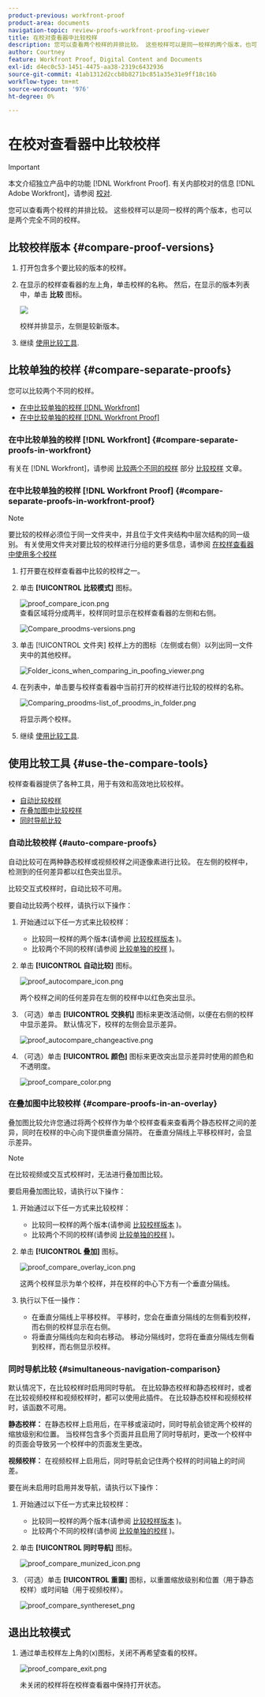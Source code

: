 ```yaml
---
product-previous: workfront-proof
product-area: documents
navigation-topic: review-proofs-workfront-proofing-viewer
title: 在校对查看器中比较校样
description: 您可以查看两个校样的并排比较。 这些校样可以是同一校样的两个版本，也可以是两个完全不同的校样。
author: Courtney
feature: Workfront Proof, Digital Content and Documents
exl-id: d4ec0c53-1451-4475-aa38-2319c6432936
source-git-commit: 41ab1312d2ccb8b8271bc851a35e31e9ff18c16b
workflow-type: tm+mt
source-wordcount: '976'
ht-degree: 0%

---
```


# 在校对查看器中比较校样

>[!IMPORTANT]
>
>本文介绍独立产品中的功能 [!DNL Workfront Proof]. 有关内部校对的信息 [!DNL Adobe Workfront]，请参阅 [校对](../../../review-and-approve-work/proofing/proofing.md).

您可以查看两个校样的并排比较。 这些校样可以是同一校样的两个版本，也可以是两个完全不同的校样。

## 比较校样版本 {#compare-proof-versions}

1. 打开包含多个要比较的版本的校样。
1. 在显示的校样查看器的左上角，单击校样的名称。 然后，在显示的版本列表中，单击 **比较** 图标。

   ![](assets/compare-proofs-choose-version-350x115.jpg)

   校样并排显示，左侧是较新版本。

   <!--
   <p class="preview" data-mc-conditions="QuicksilverOrClassic.Draft mode">Separate breadcrumbs above each proof allow you to view and go to the work item associated with the proof:</p>
   -->

   <!--
   <p class="preview" data-mc-conditions="QuicksilverOrClassic.Draft mode"> <img src="assets/compare-proofs-breadcrumbs-350x148.jpg" style="width: 350;height: 148;"> </p>
   -->

1. 继续 [使用比较工具](#use-the-compare-tools).

## 比较单独的校样 {#compare-separate-proofs}

您可以比较两个不同的校样。

* [在中比较单独的校样 [!DNL Workfront]](#compare-separate-proofs-in-workfront)
* [在中比较单独的校样 [!DNL Workfront Proof]](#compare-separate-proofs-in-workfront-proof)

### 在中比较单独的校样 [!DNL Workfront] {#compare-separate-proofs-in-workfront}

有关在 [!DNL Workfront]，请参阅 [比较两个不同的校样](../../../review-and-approve-work/proofing/reviewing-proofs-within-workfront/review-a-proof/compare-proofs.md#comparing-two-proofs-from-a-document-list) 部分 [比较校样](../../../review-and-approve-work/proofing/reviewing-proofs-within-workfront/review-a-proof/compare-proofs.md) 文章。

### 在中比较单独的校样 [!DNL Workfront Proof] {#compare-separate-proofs-in-workfront-proof}

>[!NOTE]
>
>要比较的校样必须位于同一文件夹中，并且位于文件夹结构中层次结构的同一级别。 有关使用文件夹对要比较的校样进行分组的更多信息，请参阅 [在校样查看器中使用多个校样](../../../workfront-proof/wp-work-proofsfiles/review-proofs-wpv/work-with-multiple-proofs.md)

1. 打开要在校样查看器中比较的校样之一。
1. 单击 **[!UICONTROL 比较模式]** 图标。

   ![proof_compare_icon.png](assets/proof-compare-icon.png)\
   查看区域将分成两半，校样同时显示在校样查看器的左侧和右侧。

   ![Compare_proodms-versions.png](assets/compare-proofs-versions-350x180.png)

1. 单击 [!UICONTROL 文件夹] 校样上方的图标（左侧或右侧）以列出同一文件夹中的其他校样。

   ![Folder_icons_when_comparing_in_poofing_viewer.png](assets/folder-icons-when-comparing-in-proofing-viewer-350x121.png)

1. 在列表中，单击要与校样查看器中当前打开的校样进行比较的校样的名称。

   ![Comparing_proodms-list_of_proodms_in_folder.png](assets/comparing-proofs-list-of-proofs-in-folder-350x89.png)

   将显示两个校样。

1. 继续 [使用比较工具](#use-the-compare-tools).

## 使用比较工具 {#use-the-compare-tools}

校样查看器提供了各种工具，用于有效和高效地比较校样。

* [自动比较校样](#auto-compare-proofs)
* [在叠加图中比较校样](#compare-proofs-in-an-overlay)
* [同时导航比较](#simultaneous-navigation-comparison)

### 自动比较校样 {#auto-compare-proofs}

自动比较可在两种静态校样或视频校样之间逐像素进行比较。 在左侧的校样中，检测到的任何差异都以红色突出显示。

比较交互式校样时，自动比较不可用。

要自动比较两个校样，请执行以下操作：

1. 开始通过以下任一方式来比较校样：

   * 比较同一校样的两个版本(请参阅 [比较校样版本](#compare-proof-versions) )。
   * 比较两个不同的校样(请参阅 [比较单独的校样](#compare-separate-proofs) )。

1. 单击 **[!UICONTROL 自动比较]** 图标。

   ![proof_autocompare_icon.png](assets/proof-autocompare-icon-31x32.png)

   两个校样之间的任何差异在左侧的校样中以红色突出显示。

1. （可选）单击 **[!UICONTROL 交换机]** 图标来更改活动侧，以便在右侧的校样中显示差异。 默认情况下，校样的左侧会显示差异。

   ![proof_autocompare_changeactive.png](assets/proof-autocompare-changeactive.png)

1. （可选）单击 **[!UICONTROL 颜色]** 图标来更改突出显示差异时使用的颜色和不透明度。

   ![proof_compare_color.png](assets/proof-compare-color.png)

### 在叠加图中比较校样 {#compare-proofs-in-an-overlay}

叠加图比较允许您通过将两个校样作为单个校样查看来查看两个静态校样之间的差异，同时在校样的中心向下提供垂直分隔符。 在垂直分隔线上平移校样时，会显示差异。

>[!NOTE]
>
>在比较视频或交互式校样时，无法进行叠加图比较。

要启用叠加图比较，请执行以下操作：

1. 开始通过以下任一方式来比较校样：

   * 比较同一校样的两个版本(请参阅 [比较校样版本](#compare-proof-versions) )。
   * 比较两个不同的校样(请参阅 [比较单独的校样](#compare-separate-proofs) )。

1. 单击 **[!UICONTROL 叠加]** 图标。

   ![proof_compare_overlay_icon.png](assets/proof-compare-overlay-icon.png)

   这两个校样显示为单个校样，并在校样的中心下方有一个垂直分隔线。

1. 执行以下任一操作：

   * 在垂直分隔线上平移校样。 平移时，您会在垂直分隔线的左侧看到校样，而右侧的校样显示在右侧。
   * 将垂直分隔线向左和向右移动。 移动分隔线时，您将在垂直分隔线左侧看到校样，而右侧显示校样。

### 同时导航比较 {#simultaneous-navigation-comparison}

默认情况下，在比较校样时启用同时导航。 在比较静态校样和静态校样时，或者在比较视频校样和视频校样时，都可以使用此插件。 在比较静态校样和视频校样时，该函数不可用。

**静态校样：** 在静态校样上启用后，在平移或滚动时，同时导航会锁定两个校样的缩放级别和位置。 当校样包含多个页面并且启用了同时导航时，更改一个校样中的页面会导致另一个校样中的页面发生更改。

**视频校样：** 在视频校样上启用后，同时导航会记住两个校样的时间轴上的时间差。

要在尚未启用时启用并发导航，请执行以下操作：

1. 开始通过以下任一方式来比较校样：

   * 比较同一校样的两个版本(请参阅 [比较校样版本](#compare-proof-versions) )。
   * 比较两个不同的校样(请参阅 [比较单独的校样](#compare-separate-proofs) )。

1. 单击 **[!UICONTROL 同时导航]** 图标。

   ![proof_compare_munized_icon.png](assets/proof-compare-simultaneous-icon.png)

1. （可选）单击 **[!UICONTROL 重置]** 图标，以重置缩放级别和位置（用于静态校样）或时间轴（用于视频校样）。

   ![proof_compare_synthereset_png](assets/proof-compare-simultaneous-reset.png)

## 退出比较模式

1. 通过单击校样左上角的(x)图标，关闭不再希望查看的校样。

   ![proof_compare_exit.png](assets/proof-compare-exit-350x163.png)

   未关闭的校样将在校样查看器中保持打开状态。
